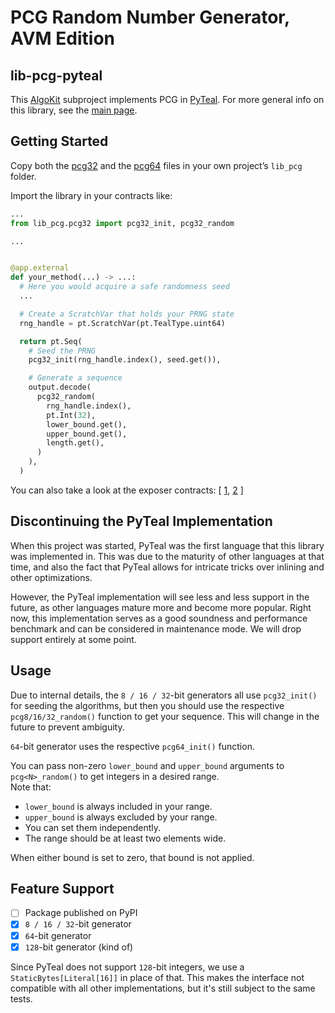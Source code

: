 # PCG Random Number Generator, AVM Edition

## lib-pcg-pyteal
This [AlgoKit](http://algokit.io) subproject implements PCG in [PyTeal](https://pyteal.readthedocs.io/en/stable/).
For more general info on this library, see the [main page](../..).

## Getting Started
Copy both the [pcg32](./lib_pcg/pcg32.py) and the [pcg64](./lib_pcg/pcg64.py)
files in your own project’s `lib_pcg` folder.

Import the library in your contracts like:

```python
...
from lib_pcg.pcg32 import pcg32_init, pcg32_random

...


@app.external
def your_method(...) -> ...:
  # Here you would acquire a safe randomness seed
  ...

  # Create a ScratchVar that holds your PRNG state
  rng_handle = pt.ScratchVar(pt.TealType.uint64)

  return pt.Seq(
    # Seed the PRNG
    pcg32_init(rng_handle.index(), seed.get()),

    # Generate a sequence
    output.decode(
      pcg32_random(
        rng_handle.index(),
        pt.Int(32),
        lower_bound.get(),
        upper_bound.get(),
        length.get(),
      )
    ),
  )
```
You can also take a look at the exposer contracts:
[
  [1](./smart_contracts/lib_pcg32_exposer/contract.py),
  [2](./smart_contracts/lib_pcg64_exposer/contract.py)
]

## Discontinuing the PyTeal Implementation
When this project was started, PyTeal was the first language that this library was implemented in.
This was due to the maturity of other languages at that time, and also the fact that PyTeal allows for intricate tricks
over inlining and other optimizations.

However, the PyTeal implementation will see less and less support in the future,
as other languages mature more and become more popular.
Right now, this implementation serves as a good soundness and performance benchmark and can be considered in maintenance mode.
We will drop support entirely at some point.

## Usage
Due to internal details, the `8 / 16 / 32`-bit generators all use `pcg32_init()` for seeding the algorithms,
but then you should use the respective `pcg8/16/32_random()` function to get your sequence.
This will change in the future to prevent ambiguity.

`64`-bit generator uses the respective `pcg64_init()` function.

You can pass non-zero `lower_bound` and `upper_bound` arguments to `pcg<N>_random()` to get integers in a desired range.  
Note that:
- `lower_bound` is always included in your range.
- `upper_bound` is always excluded by your range.
- You can set them independently.
- The range should be at least two elements wide.

When either bound is set to zero, that bound is not applied.

## Feature Support
- [ ] Package published on PyPI
- [x] `8 / 16 / 32`-bit generator
- [x] `64`-bit generator
- [x] `128`-bit generator (kind of)

Since PyTeal does not support `128`-bit integers, we use a `StaticBytes[Literal[16]]` in place of that.
This makes the interface not compatible with all other implementations, but it's still subject to the same tests.
